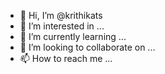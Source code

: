 - 👋 Hi, I’m @krithikats
- 👀 I’m interested in ...
- 🌱 I’m currently learning ...
- 💞️ I’m looking to collaborate on ...
- 📫 How to reach me ...

<!---
krithikats/krithikats is a ✨ special ✨ repository because its `README.md` (this file) appears on your GitHub profile.
You can click the Preview link to take a look at your changes.
--->
